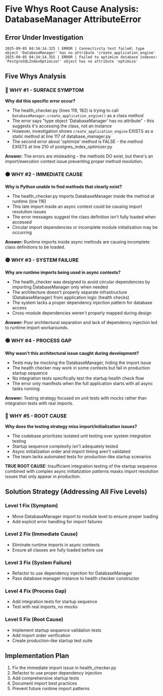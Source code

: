 # Five Whys Root Cause Analysis: DatabaseManager AttributeError

## Error Under Investigation
```
2025-09-05 04:34:14.325 | ERROR | Connectivity test failed: type object 'DatabaseManager' has no attribute 'create_application_engine'
2025-09-05 04:34:14.355 | ERROR | Failed to optimize database indexes: 'PostgreSQLIndexOptimizer' object has no attribute 'optimize'
```

## Five Whys Analysis

### 🔴 WHY #1 - SURFACE SYMPTOM
**Why did this specific error occur?**
- The health_checker.py (lines 119, 182) is trying to call `DatabaseManager.create_application_engine()` as a class method
- The error says "type object 'DatabaseManager' has no attribute" - this suggests it's accessing the class, not an instance
- However, investigation shows `create_application_engine` EXISTS as a static method at line 117 of database_manager.py
- The second error about 'optimize' method is FALSE - the method EXISTS at line 210 of postgres_index_optimizer.py

**Answer:** The errors are misleading - the methods DO exist, but there's an import/execution context issue preventing proper method resolution.

### 🟠 WHY #2 - IMMEDIATE CAUSE
**Why is Python unable to find methods that clearly exist?**
- The health_checker.py imports DatabaseManager inside the method at runtime (line 116)
- This late import inside an async context could be causing import resolution issues
- The error messages suggest the class definition isn't fully loaded when accessed
- Circular import dependencies or incomplete module initialization may be occurring

**Answer:** Runtime imports inside async methods are causing incomplete class definitions to be loaded.

### 🟡 WHY #3 - SYSTEM FAILURE
**Why are runtime imports being used in async contexts?**
- The health_checker was designed to avoid circular dependencies by importing DatabaseManager only when needed
- The architecture doesn't properly separate infrastructure (DatabaseManager) from application logic (health checks)
- The system lacks a proper dependency injection pattern for database access
- Cross-module dependencies weren't properly mapped during design

**Answer:** Poor architectural separation and lack of dependency injection led to runtime import workarounds.

### 🟢 WHY #4 - PROCESS GAP
**Why wasn't this architectural issue caught during development?**
- Tests may be mocking the DatabaseManager, hiding the import issue
- The health checker may work in some contexts but fail in production startup sequence
- No integration tests specifically test the startup health check flow
- The error only manifests when the full application starts with all async tasks running

**Answer:** Testing strategy focused on unit tests with mocks rather than integration tests with real imports.

### 🔵 WHY #5 - ROOT CAUSE
**Why does the testing strategy miss import/initialization issues?**
- The codebase prioritizes isolated unit testing over system integration testing
- Startup sequence complexity isn't adequately tested
- Async initialization order and import timing aren't validated
- The team lacks automated tests for production-like startup scenarios

**TRUE ROOT CAUSE:** Insufficient integration testing of the startup sequence combined with complex async initialization patterns masks import resolution issues that only appear in production.

## Solution Strategy (Addressing All Five Levels)

### Level 1 Fix (Symptom)
- Move DatabaseManager import to module level to ensure proper loading
- Add explicit error handling for import failures

### Level 2 Fix (Immediate Cause)
- Eliminate runtime imports in async contexts
- Ensure all classes are fully loaded before use

### Level 3 Fix (System Failure)
- Refactor to use dependency injection for DatabaseManager
- Pass database manager instance to health checker constructor

### Level 4 Fix (Process Gap)
- Add integration tests for startup sequence
- Test with real imports, no mocks

### Level 5 Fix (Root Cause)
- Implement startup sequence validation tests
- Add import order verification
- Create production-like startup test suite

## Implementation Plan

1. Fix the immediate import issue in health_checker.py
2. Refactor to use proper dependency injection
3. Add comprehensive startup tests
4. Document import best practices
5. Prevent future runtime import patterns